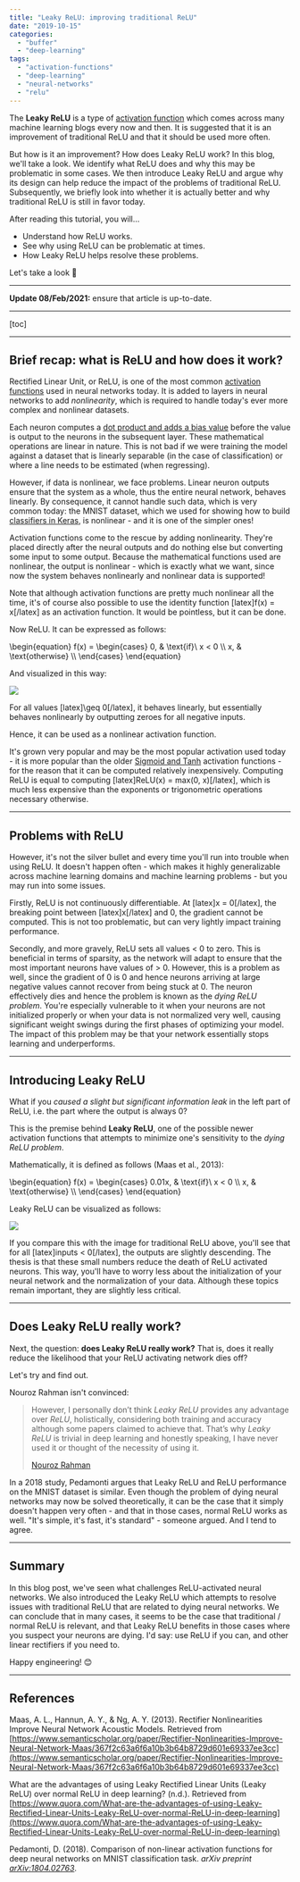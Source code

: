 ```yaml
---
title: "Leaky ReLU: improving traditional ReLU"
date: "2019-10-15"
categories: 
  - "buffer"
  - "deep-learning"
tags: 
  - "activation-functions"
  - "deep-learning"
  - "neural-networks"
  - "relu"
---
```


The **Leaky ReLU** is a type of [activation function](https://github.com/mobiletest2016/machine-learning-articles/blob/master/articles/relu-sigmoid-and-tanh-todays-most-used-activation-functions.md) which comes across many machine learning blogs every now and then. It is suggested that it is an improvement of traditional ReLU and that it should be used more often.

But how is it an improvement? How does Leaky ReLU work? In this blog, we'll take a look. We identify what ReLU does and why this may be problematic in some cases. We then introduce Leaky ReLU and argue why its design can help reduce the impact of the problems of traditional ReLU. Subsequently, we briefly look into whether it is actually better and why traditional ReLU is still in favor today.

After reading this tutorial, you will...

- Understand how ReLU works.
- See why using ReLU can be problematic at times.
- How Leaky ReLU helps resolve these problems.

Let's take a look 🚀

* * *

**Update 08/Feb/2021:** ensure that article is up-to-date.

* * *

\[toc\]

* * *

## Brief recap: what is ReLU and how does it work?

Rectified Linear Unit, or ReLU, is one of the most common [activation functions](https://github.com/mobiletest2016/machine-learning-articles/blob/master/articles/relu-sigmoid-and-tanh-todays-most-used-activation-functions.md) used in neural networks today. It is added to layers in neural networks to add _nonlinearity_, which is required to handle today's ever more complex and nonlinear datasets.

Each neuron computes a [dot product and adds a bias value](https://github.com/mobiletest2016/machine-learning-articles/blob/master/articles/linking-maths-and-intuition-rosenblatts-perceptron-in-python.md) before the value is output to the neurons in the subsequent layer. These mathematical operations are linear in nature. This is not bad if we were training the model against a dataset that is linearly separable (in the case of classification) or where a line needs to be estimated (when regressing).

However, if data is nonlinear, we face problems. Linear neuron outputs ensure that the system as a whole, thus the entire neural network, behaves linearly. By consequence, it cannot handle such data, which is very common today: the MNIST dataset, which we used for showing how to build [classifiers in Keras](https://github.com/mobiletest2016/machine-learning-articles/blob/master/articles/how-to-create-a-cnn-classifier-with-keras.md), is nonlinear - and it is one of the simpler ones!

Activation functions come to the rescue by adding nonlinearity. They're placed directly after the neural outputs and do nothing else but converting some input to some output. Because the mathematical functions used are nonlinear, the output is nonlinear - which is exactly what we want, since now the system behaves nonlinearly and nonlinear data is supported!

Note that although activation functions are pretty much nonlinear all the time, it's of course also possible to use the identity function \[latex\]f(x) = x\[/latex\] as an activation function. It would be pointless, but it can be done.

Now ReLU. It can be expressed as follows:

\\begin{equation} f(x) = \\begin{cases} 0, & \\text{if}\\ x < 0 \\\\ x, & \\text{otherwise} \\\\ \\end{cases} \\end{equation}

And visualized in this way:

[![](images/relu-1024x511.png)](https://www.machinecurve.com/wp-content/uploads/2019/05/relu.png)

For all values \[latex\]\\geq 0\[/latex\], it behaves linearly, but essentially behaves nonlinearly by outputting zeroes for all negative inputs.

Hence, it can be used as a nonlinear activation function.

It's grown very popular and may be the most popular activation used today - it is more popular than the older [Sigmoid and Tanh](https://github.com/mobiletest2016/machine-learning-articles/blob/master/articles/relu-sigmoid-and-tanh-todays-most-used-activation-functions.md) activation functions - for the reason that it can be computed relatively inexpensively. Computing ReLU is equal to computing \[latex\]ReLU(x) = max(0, x)\[/latex\], which is much less expensive than the exponents or trigonometric operations necessary otherwise.

* * *

## Problems with ReLU

However, it's not the silver bullet and every time you'll run into trouble when using ReLU. It doesn't happen often - which makes it highly generalizable across machine learning domains and machine learning problems - but you may run into some issues.

Firstly, ReLU is not continuously differentiable. At \[latex\]x = 0\[/latex\], the breaking point between \[latex\]x\[/latex\] and 0, the gradient cannot be computed. This is not too problematic, but can very lightly impact training performance.

Secondly, and more gravely, ReLU sets all values < 0 to zero. This is beneficial in terms of sparsity, as the network will adapt to ensure that the most important neurons have values of > 0. However, this is a problem as well, since the gradient of 0 is 0 and hence neurons arriving at large negative values cannot recover from being stuck at 0. The neuron effectively dies and hence the problem is known as the _dying ReLU problem_. You're especially vulnerable to it when your neurons are not initialized properly or when your data is not normalized very well, causing significant weight swings during the first phases of optimizing your model. The impact of this problem may be that your network essentially stops learning and underperforms.

* * *

## Introducing Leaky ReLU

What if you _caused a slight but significant information leak_ in the left part of ReLU, i.e. the part where the output is always 0?

This is the premise behind **Leaky ReLU**, one of the possible newer activation functions that attempts to minimize one's sensitivity to the _dying ReLU problem_.

Mathematically, it is defined as follows (Maas et al., 2013):

\\begin{equation} f(x) = \\begin{cases} 0.01x, & \\text{if}\\ x < 0 \\\\ x, & \\text{otherwise} \\\\ \\end{cases} \\end{equation}

Leaky ReLU can be visualized as follows:

[![](images/leaky_relu.png)](https://www.machinecurve.com/wp-content/uploads/2019/10/leaky_relu.png)

If you compare this with the image for traditional ReLU above, you'll see that for all \[latex\]inputs < 0\[/latex\], the outputs are slightly descending. The thesis is that these small numbers reduce the death of ReLU activated neurons. This way, you'll have to worry less about the initialization of your neural network and the normalization of your data. Although these topics remain important, they are slightly less critical.

* * *

## Does Leaky ReLU really work?

Next, the question: **does Leaky ReLU really work?** That is, does it really reduce the likelihood that your ReLU activating network dies off?

Let's try and find out.

Nouroz Rahman isn't convinced:

> However, I personally don’t think _Leaky ReLU_ provides any advantage over _ReLU_, holistically, considering both training and accuracy although some papers claimed to achieve that. That’s why _Leaky ReLU_ is trivial in deep learning and honestly speaking, I have never used it or thought of the necessity of using it.
> 
> [Nouroz Rahman](https://www.quora.com/What-are-the-advantages-of-using-Leaky-Rectified-Linear-Units-Leaky-ReLU-over-normal-ReLU-in-deep-learning/answer/Nouroz-Rahman)

In a 2018 study, Pedamonti argues that Leaky ReLU and ReLU performance on the MNIST dataset is similar. Even though the problem of dying neural networks may now be solved theoretically, it can be the case that it simply doesn't happen very often - and that in those cases, normal ReLU works as well. "It's simple, it's fast, it's standard" - someone argued. And I tend to agree.

* * *

## Summary

In this blog post, we've seen what challenges ReLU-activated neural networks. We also introduced the Leaky ReLU which attempts to resolve issues with traditional ReLU that are related to dying neural networks. We can conclude that in many cases, it seems to be the case that traditional / normal ReLU is relevant, and that Leaky ReLU benefits in those cases where you suspect your neurons are dying. I'd say: use ReLU if you can, and other linear rectifiers if you need to.

Happy engineering! 😊

* * *

## References

Maas, A. L., Hannun, A. Y., & Ng, A. Y. (2013). Rectifier Nonlinearities Improve Neural Network Acoustic Models. Retrieved from [https://www.semanticscholar.org/paper/Rectifier-Nonlinearities-Improve-Neural-Network-Maas/367f2c63a6f6a10b3b64b8729d601e69337ee3cc](https://www.semanticscholar.org/paper/Rectifier-Nonlinearities-Improve-Neural-Network-Maas/367f2c63a6f6a10b3b64b8729d601e69337ee3cc)

What are the advantages of using Leaky Rectified Linear Units (Leaky ReLU) over normal ReLU in deep learning? (n.d.). Retrieved from [https://www.quora.com/What-are-the-advantages-of-using-Leaky-Rectified-Linear-Units-Leaky-ReLU-over-normal-ReLU-in-deep-learning](https://www.quora.com/What-are-the-advantages-of-using-Leaky-Rectified-Linear-Units-Leaky-ReLU-over-normal-ReLU-in-deep-learning)

Pedamonti, D. (2018). Comparison of non-linear activation functions for deep neural networks on MNIST classification task. _arXiv preprint [arXiv:1804.02763](https://arxiv.org/pdf/1804.02763.pdf)_.
